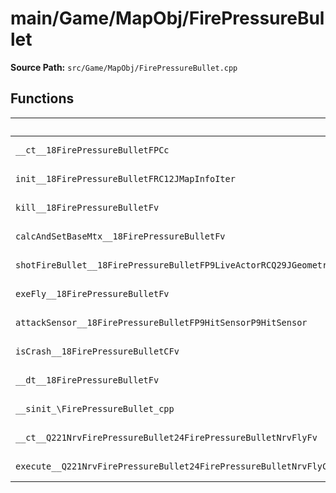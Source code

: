 # main/Game/MapObj/FirePressureBullet

**Source Path:** `src/Game/MapObj/FirePressureBullet.cpp`

## Functions

| Name | Address | Match % |
|------|---------|---------|
| `__ct__18FirePressureBulletFPCc` | `0x801DAA24` | :white_check_mark: (100.0%) |
| `init__18FirePressureBulletFRC12JMapInfoIter` | `0x801DAA84` | :white_check_mark: (100.0%) |
| `kill__18FirePressureBulletFv` | `0x801DAB6C` | :white_check_mark: (100.0%) |
| `calcAndSetBaseMtx__18FirePressureBulletFv` | `0x801DABB0` | :white_check_mark: (100.0%) |
| `shotFireBullet__18FirePressureBulletFP9LiveActorRCQ29JGeometry64TPosition3<Q29JGeometry38TMatrix34<Q29JGeometry13SMatrix34C<f>>>RCfbb` | `0x801DABF8` | :x: (53.1%) |
| `exeFly__18FirePressureBulletFv` | `0x801DACB8` | :white_check_mark: (100.0%) |
| `attackSensor__18FirePressureBulletFP9HitSensorP9HitSensor` | `0x801DADF0` | :x: (97.6%) |
| `isCrash__18FirePressureBulletCFv` | `0x801DAE98` | :white_check_mark: (100.0%) |
| `__dt__18FirePressureBulletFv` | `0x801DAEB4` | :x: (95.7%) |
| `__sinit_\FirePressureBullet_cpp` | `0x801DAF10` | :white_check_mark: (100.0%) |
| `__ct__Q221NrvFirePressureBullet24FirePressureBulletNrvFlyFv` | `0x801DAF18` | :white_check_mark: (100.0%) |
| `execute__Q221NrvFirePressureBullet24FirePressureBulletNrvFlyCFP5Spine` | `0x801DAF28` | :white_check_mark: (100.0%) |